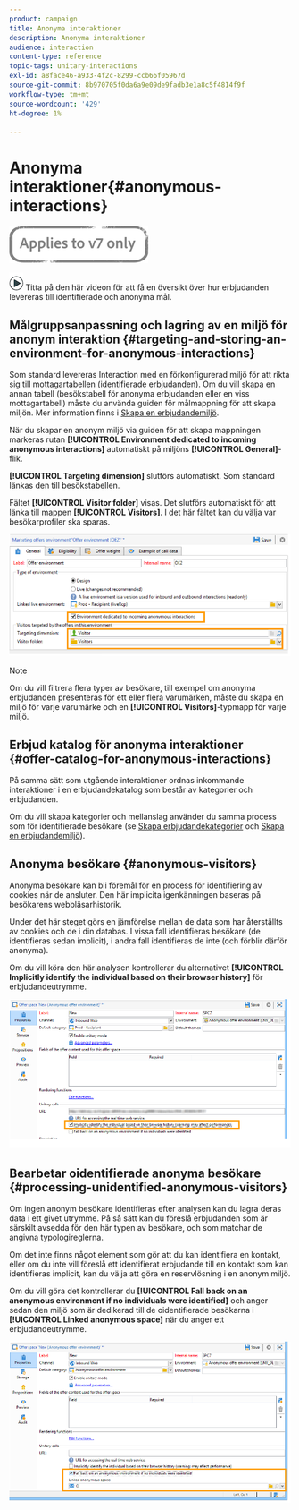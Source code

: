 ```yaml
---
product: campaign
title: Anonyma interaktioner
description: Anonyma interaktioner
audience: interaction
content-type: reference
topic-tags: unitary-interactions
exl-id: a8face46-a933-4f2c-8299-ccb66f05967d
source-git-commit: 8b970705f0da6a9e09de9fadb3e1a8c5f4814f9f
workflow-type: tm+mt
source-wordcount: '429'
ht-degree: 1%

---
```


# Anonyma interaktioner{#anonymous-interactions}

![](../../assets/v7-only.svg)

![](assets/do-not-localize/how-to-video.png) Titta på den här  [](https://helpx.adobe.com/campaign/classic/how-to/indetified-and-anonymous-interaction-in-acv6.html?playlist=/ccx/v1/collection/product/campaign/classic/segment/digital-marketers/explevel/intermediate/applaunch/get-started/collection.ccx.js&amp;ref=helpx.adobe.com) videon för att få en översikt över hur erbjudanden levereras till identifierade och anonyma mål.

## Målgruppsanpassning och lagring av en miljö för anonym interaktion {#targeting-and-storing-an-environment-for-anonymous-interactions}

Som standard levereras Interaction med en förkonfigurerad miljö för att rikta sig till mottagartabellen (identifierade erbjudanden). Om du vill skapa en annan tabell (besökstabell för anonyma erbjudanden eller en viss mottagartabell) måste du använda guiden för målmappning för att skapa miljön. Mer information finns i [Skapa en erbjudandemiljö](../../interaction/using/live-design-environments.md#creating-an-offer-environment).

När du skapar en anonym miljö via guiden för att skapa mappningen markeras rutan **[!UICONTROL Environment dedicated to incoming anonymous interactions]** automatiskt på miljöns **[!UICONTROL General]**-flik.

**[!UICONTROL Targeting dimension]** slutförs automatiskt. Som standard länkas den till besökstabellen.

Fältet **[!UICONTROL Visitor folder]** visas. Det slutförs automatiskt för att länka till mappen **[!UICONTROL Visitors]**. I det här fältet kan du välja var besökarprofiler ska sparas.

![](assets/anonymous_environment_option.png)

>[!NOTE]
>
>Om du vill filtrera flera typer av besökare, till exempel om anonyma erbjudanden presenteras för ett eller flera varumärken, måste du skapa en miljö för varje varumärke och en **[!UICONTROL Visitors]**-typmapp för varje miljö.

## Erbjud katalog för anonyma interaktioner {#offer-catalog-for-anonymous-interactions}

På samma sätt som utgående interaktioner ordnas inkommande interaktioner i en erbjudandekatalog som består av kategorier och erbjudanden.

Om du vill skapa kategorier och mellanslag använder du samma process som för identifierade besökare (se [Skapa erbjudandekategorier](../../interaction/using/creating-offer-categories.md) och [Skapa en erbjudandemiljö](../../interaction/using/live-design-environments.md#creating-an-offer-environment)).

## Anonyma besökare {#anonymous-visitors}

Anonyma besökare kan bli föremål för en process för identifiering av cookies när de ansluter. Den här implicita igenkänningen baseras på besökarens webbläsarhistorik.

Under det här steget görs en jämförelse mellan de data som har återställts av cookies och de i din databas. I vissa fall identifieras besökare (de identifieras sedan implicit), i andra fall identifieras de inte (och förblir därför anonyma).

Om du vill köra den här analysen kontrollerar du alternativet **[!UICONTROL Implicitly identify the individual based on their browser history]** för erbjudandeutrymme.

![](assets/identification_anonymous_visitors.png)

## Bearbetar oidentifierade anonyma besökare {#processing-unidentified-anonymous-visitors}

Om ingen anonym besökare identifieras efter analysen kan du lagra deras data i ett givet utrymme. På så sätt kan du föreslå erbjudanden som är särskilt avsedda för den här typen av besökare, och som matchar de angivna typologireglerna.

Om det inte finns något element som gör att du kan identifiera en kontakt, eller om du inte vill föreslå ett identifierat erbjudande till en kontakt som kan identifieras implicit, kan du välja att göra en reservlösning i en anonym miljö.

Om du vill göra det kontrollerar du **[!UICONTROL Fall back on an anonymous environment if no individuals were identified]** och anger sedan den miljö som är dedikerad till de oidentifierade besökarna i **[!UICONTROL Linked anonymous space]** när du anger ett erbjudandeutrymme.

![](assets/anonymous_to_anonymous_environment.png)
